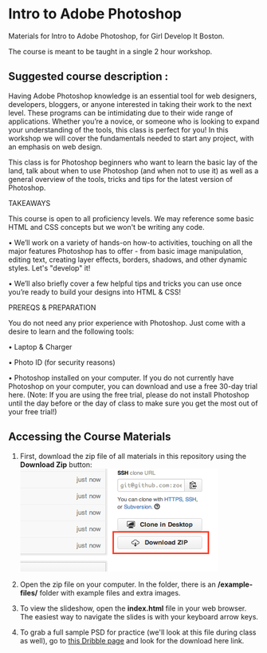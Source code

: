 Intro to Adobe Photoshop
======================

Materials for Intro to Adobe Photoshop, for Girl Develop It Boston.

The course is meant to be taught in a single 2 hour workshop. 

## Suggested course description :

Having Adobe Photoshop knowledge is an essential tool for web designers, developers, bloggers, or anyone interested in taking their work to the next level. These programs can be intimidating due to their wide range of applications. Whether you’re a novice, or someone who is looking to expand your understanding of the tools, this class is perfect for you! In this workshop we will cover the fundamentals needed to start any project, with an emphasis on web design.

This class is for Photoshop beginners who want to learn the basic lay of the land, talk about when to use Photoshop (and when not to use it) as well as a general overview of the tools, tricks and tips for the latest version of Photoshop.

TAKEAWAYS

This course is open to all proficiency levels. We may reference some basic HTML and CSS concepts but we won't be writing any code.

• We’ll work on a variety of hands-on how-to activities, touching on all the major features Photoshop has to offer - from basic image manipulation, editing text, creating layer effects, borders, shadows, and other dynamic styles.  Let's "develop" it! 

• We’ll also briefly cover a few helpful tips and tricks you can use once you’re ready to build your designs into HTML & CSS!

PREREQS & PREPARATION

You do not need any prior experience with Photoshop. Just come with a desire to learn and the following tools:

• Laptop & Charger

• Photo ID (for security reasons)

• Photoshop installed on your computer. If you do not currently have Photoshop on your computer, you can download and use a free 30-day trial here. (Note: If you are using the free trial, please do not install Photoshop until the day before or the day of class to make sure you get the most out of your free trial!)


## Accessing the Course Materials

1. First, download the zip file of all materials in this repository using the **Download Zip** button:<br>
![Download zip button](/images/download-zip.png)

2. Open the zip file on your computer. In the folder, there is an **/example-files/** folder with example files and extra images.

3. To view the slideshow, open the **index.html** file in your web browser. The easiest way to navigate the slides is with your keyboard arrow keys.

4. To grab a full sample PSD for practice (we'll look at this file during class as well), go to [this Dribble page](https://dribbble.com/shots/1794875-Freebie-PSD-Halcyon-Days-Website-PSD) and look for the download here link.